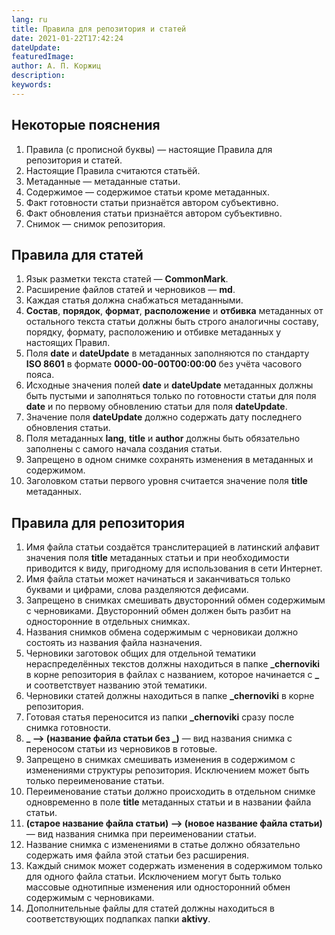 ```yaml
---
lang: ru
title: Правила для репозитория и статей
date: 2021-01-22T17:42:24
dateUpdate:
featuredImage:
author: А. П. Коржиц
description:
keywords:
---
```


## Некоторые пояснения

1. Правила (с прописной буквы) — настоящие Правила для репозитория и статей.
2. Настоящие Правила считаются статьёй.
3. Метаданные — метаданные статьи.
4. Содержимое — содержимое статьи кроме метаданных.
5. Факт готовности статьи признаётся автором субъективно.
6. Факт обновления статьи признаётся автором субъективно.
7. Снимок — снимок репозитория.

## Правила для статей

1. Язык разметки текста статей — **CommonMark**.
2. Расширение файлов статей и черновиков — **md**.
3. Каждая статья должна снабжаться метаданными.
4. **Состав**, **порядок**, **формат**, **расположение** и **отбивка** метаданных от остального текста статьи должны быть строго аналогичны составу, порядку, формату, расположению и отбивке метаданных у настоящих Правил.
5. Поля **date** и **dateUpdate** в метаданных заполняются по стандарту **ISO 8601** в формате **0000-00-00T00:00:00** без учёта часового пояса.
6. Исходные значения полей **date** и **dateUpdate** метаданных должны быть пустыми и заполняться только по готовности статьи для поля **date** и по первому обновлению статьи для поля **dateUpdate**.
7. Значение поля **dateUpdate** должно содержать дату последнего обновления статьи.
8. Поля метаданных **lang**, **title** и **author** должны быть обязательно заполнены с самого начала создания статьи.
9. Запрещено в одном снимке сохранять изменения в метаданных и содержимом.
10. Заголовком статьи первого уровня считается значение поля **title** метаданных.

## Правила для репозитория

1. Имя файла статьи создаётся транслитерацией в латинский алфавит значения поля **title** метаданных статьи и при необходимости приводится к виду, пригодному для использования в сети Интернет.
2. Имя файла статьи может начинаться и заканчиваться только буквами и цифрами, слова разделяются дефисами.
3. Запрещено в снимках смешивать двусторонний обмен содержимым с черновиками. Двусторонний обмен должен быть разбит на односторонние в отдельных снимках.
4. Названия снимков обмена содержимым с черновикаи должно состоять из названия файла назначения.
5. Черновики заготовок общих для отдельной тематики нераспределённых текстов должны находиться в папке **_chernoviki** в корне репозитория в файлах с названием, которое начинается с **_** и соответствует названию этой тематики.
6. Черновики статей должны находиться в папке **_chernoviki** в корне репозитория.
7. Готовая статья переносится из папки **_chernoviki** сразу после снимка готовности.
8. **_ --> (название файла статьи без _)** — вид названия снимка с переносом статьи из черновиков в готовые.
9. Запрещено в снимках смешивать изменения в содержимом с изменениями структуры репозитория. Исключением может быть только переименование статьи.
10. Переименование статьи должно происходить в отдельном снимке одновременно в поле **title** метаданных статьи и в названии файла статьи.
11. **(старое название файла статьи) --> (новое название файла статьи)** — вид названия снимка при переименовании статьи.
12. Название снимка с изменениями в статье должно обязательно содержать имя файла этой статьи без расширения.
13. Каждый снимок может содержать изменения в содержимом только для одного файла статьи. Исключением могут быть только массовые однотипные изменения или односторонний обмен содержимым с черновиками.
14. Дополнительные файлы для статей должны находиться в соответствующих подпапках папки **aktivy**.